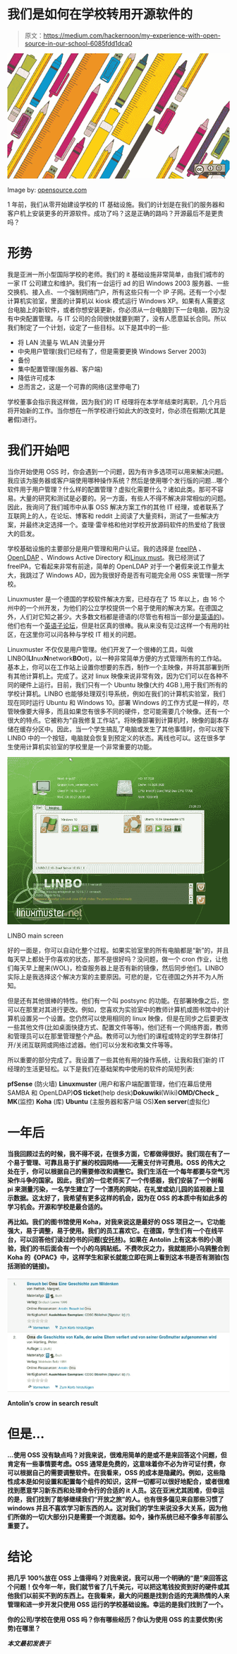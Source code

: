 # 我们是如何在学校转用开源软件的

> 原文：<https://medium.com/hackernoon/my-experience-with-open-source-in-our-school-6085fdd1dca0>

![](img/0472685c37d73d6c1d8d0183843a415c.png)

Image by: [opensource.com](https://opensource.com/sites/default/files/styles/image-full-size/public/images/education/EDUCATION_tools.png?itok=ybxr0Qe9)

1 年前，我们从零开始建设学校的 IT 基础设施。我们的计划是在我们的服务器和客户机上安装更多的开源软件。成功了吗？这是正确的路吗？开源最后不是更贵吗？

# 形势

我是亚洲一所小型国际学校的老师。我们的 it 基础设施非常简单，由我们城市的一家 IT 公司建立和维护。我们有一台运行 ad 的旧 Windows 2003 服务器、一些交换机、接入点、一个强制网络门户，所有这些只有一个 IP 子网。还有一个小型计算机实验室，里面的计算机以 kiosk 模式运行 Windows XP。如果有人需要这台电脑上的新软件，或者你想安装更新，你必须从一台电脑到下一台电脑，因为没有中央配置管理。与 IT 公司的合同很快就要到期了，没有人愿意延长合同。所以我们制定了一个计划，设定了一些目标。以下是其中的一些:

*   将 LAN 流量与 WLAN 流量分开
*   中央用户管理(我们已经有了，但是需要更换 Windows Server 2003)
*   备份
*   集中配置管理(服务器、客户端)
*   降低许可成本
*   总而言之，这是一个可靠的网络(这里停电了)

学校董事会指示我这样做，因为我们的 IT 经理将在本学年结束时离职，几个月后将开始新的工作。当你想在一所学校进行如此大的改变时，你必须在假期(尤其是暑假)进行。

# 我们开始吧

当你开始使用 OSS 时，你会遇到一个问题，因为有许多选项可以用来解决问题。我应该为服务器或客户端使用哪种操作系统？然后是使用哪个发行版的问题…哪个软件用于用户管理？什么样的配置管理？虚拟化需要什么？诸如此类。那可不容易。大量的研究和测试是必要的。另一方面，有些人不得不解决非常相似的问题。因此，我询问了我们城市中从事 OSS 解决方案工作的其他 IT 经理，或者联系了互联网上的人，在论坛、博客和 reddit 上阅读了大量资料，测试了一些解决方案，并最终决定选择一个。查理·雷辛格和他对学校开放源码软件的热爱给了我很大的启发。

学校基础设施的主要部分是用户管理和用户认证。我的选择是 [freeIPA](http://freeipa.org/) 、 [OpenLDAP](http://www.openldap.org/) 、Windows Active Directory 和[Linux must](http://linuxmuster.net/)。我已经测试了 freeIPA，它看起来非常有前途，简单的 OpenLDAP 对于一个暑假来说工作量太大，我跳过了 Windows AD，因为我很好奇是否有可能完全用 OSS 来管理一所学校。

Linuxmuster 是一个德国的学校软件解决方案，已经存在了 15 年以上，由 16 个州中的一个州开发，为他们的公立学校提供一个易于使用的解决方案。在德国之外，人们对它知之甚少。大多数文档都是德语的(尽管也有相当一部分[是英语的](http://docs.linuxmuster.net/en/latest/))。他们也有一个[英语子论坛](https://ask.linuxmuster.net/c/english)，但是社区真的很棒。我从来没有见过这样一个有用的社区，在这里你可以问各种与学校 IT 相关的问题。

Linuxmuster 不仅仅是用户管理。他们开发了一个很棒的工具，叫做 LINBO(**LI**nux**N**network**BO**ot)，以一种非常简单方便的方式管理所有的工作站。基本上，你可以在工作站上设置你想要的东西，制作一个主映像，并将其部署到所有其他计算机上。完成了。这对 linux 映像来说非常有效，因为它们可以在各种不同的硬件上运行。目前，我们只有一个 Ubuntu 映像(大约 4GB ),用于我们所有的学校计算机。LINBO 也能够处理双引导系统，例如在我们的计算机实验室，我们现在同时运行 Ubuntu 和 Windows 10。部署 Windows 的工作方式是一样的，尽管映像要大得多，而且如果您有很多不同的硬件，您可能需要几个映像。还有一个很大的特点。它被称为“自我修复工作站”。将映像部署到计算机时，映像的副本存储在缓存分区中。因此，当一个学生搞乱了电脑或发生了其他事情时，你可以按下 LINBO 中的一个按钮，电脑就会恢复到预定义的状态。离线也可以。这在很多学生使用计算机实验室的学校里是一个非常重要的功能。

![](img/ad0fe1240c2f2f55a76bfcc180a99c92.png)

LINBO main screen

好的一面是，你可以自动化整个过程。如果实验室里的所有电脑都是“新”的，并且每天早上都处于你喜欢的状态，那不是很好吗？没问题，做一个 cron 作业，让他们每天早上醒来(WOL)，检查服务器上是否有新的镜像，然后同步他们。LINBO 实际上是我选择这个解决方案的主要原因。可悲的是，它在德国之外并不为人所知。

但是还有其他很棒的特性。他们有一个叫 postsync 的功能。在部署映像之后，您可以在那里对其进行更改。例如，您喜欢为实验室中的教师计算机或图书馆中的计算机设置另一个设置。您仍然可以使用相同的 linux 映像，但是在同步之后要更改一些其他文件(比如桌面快捷方式、配置文件等等)。他们还有一个网络界面，教师和管理员可以在那里管理整个产品。教师可以为他们的课程或特定的学生群体打开/关闭互联网或网络过滤器。他们可以分发和收集文件等等。

所以重要的部分完成了。我设置了一些其他有用的操作系统，让我和我们新的 IT 经理的生活更轻松。以下是我们在基础架构中使用的软件的简短列表:

**pfSense** (防火墙) **Linuxmuster** (用户和客户端配置管理，他们在幕后使用 SAMBA 和 OpenLDAP)**OS ticket**(help desk)**Dokuwiki**(Wiki)**OMD/Check _ MK**(监控) **Koha** (库) **Ubuntu** (主服务器和客户端 OS)**Xen server**(虚拟化)

# **一年后**

**当我回顾过去的时候，我不得不说，在很多方面，它都做得很好。我们现在有了一个易于管理、可靠且易于扩展的校园网络——无需支付许可费用。OSS 的伟大之处在于，你可以根据自己的需要修改和调整它。我们生活在一个每年都要与空气污染作斗争的国家。因此，我们的一位老师买了一个传感器，我们安装了一个树莓 pi 来测量污染，一名学生建立了一个漂亮的网站，在礼堂或幼儿园的监视器上显示数据。这太好了，我希望有更多这样的机会，因为在 OSS 的本质中有如此多的学习机会。开源和学校是最合适的。**

**再比如。我们的图书馆使用 Koha，对我来说这是最好的 OSS 项目之一。它功能强大，易于调整，易于使用。我们的员工喜欢它。在德国，学生们有一个在线平台，可以回答他们读过的书的问题([安托林](http://antolin.de/))。如果在 Antolin 上有这本书的小测验，我们的书后面会有一个小的乌鸦贴纸。不费吹灰之力，我就能把小乌鸦整合到 Koha 的《OPAC》中，这样学生和家长就能立即在网上看到这本书是否有测验(包括测验的链接)。**

**![](img/6c78c14102646bcee95bd35bf4ceff84.png)**

**Antolin’s crow in search result**

# **但是…**

**…使用 OSS 没有缺点吗？对我来说，很难用简单的是或不是来回答这个问题，但肯定有一些事情要考虑。OSS 通常是免费的，这意味着你不必为许可证付费，你可以根据自己的需要调整软件。在我看来，OSS 的成本是隐藏的。例如，这些隐性成本是如何设置和配置每个组件的知识，这样一切都可以很好地配合，或者很难找到愿意学习新东西和处理命令行的合适的 it 人员。这在亚洲尤其困难，但幸运的是，我们找到了能够继续我们“开放之旅”的人。也有很多偏见来自那些习惯了 windows 并且不喜欢学习新东西的人。这对我们的学生来说没多大关系，因为他们所做的一切(大部分)只是需要一个浏览器。如今，操作系统已经不像多年前那么重要了。**

# **结论**

**把几乎 100%放在 OSS 上值得吗？对我来说，我可以用一个明确的“是”来回答这个问题！仅今年一年，我们就节省了几千美元，可以把这笔钱投资到好的硬件或其他我们以前买不到的东西上。在我看来，最大的问题是找到合适的充满热情的人来管理和进一步开发只使用 OSS 运行的学校基础设施。幸运的是我们找到了一个。**

****你的公司/学校在使用 OSS 吗？你有哪些经历？你认为使用 OSS 的主要优势(劣势)在哪里？****

***本文最初发表于*[](https://openschoolsolutions.org/how-we-switched-to-open-source-software-in-our-school/)**